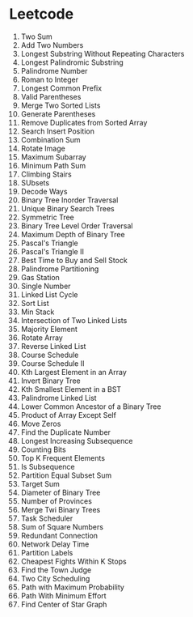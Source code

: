 # Leetcode

1. Two Sum
2. Add Two Numbers
3. Longest Substring Without Repeating Characters
5. Longest Palindromic Substring
9. Palindrome Number
13. Roman to Integer
14. Longest Common Prefix
20. Valid Parentheses
21. Merge Two Sorted Lists
22. Generate Parentheses
26. Remove Duplicates from Sorted Array
35. Search Insert Position
39. Combination Sum
48. Rotate Image
53. Maximum Subarray
64. Minimum Path Sum
70. Climbing Stairs
78. SUbsets
91. Decode Ways
94. Binary Tree Inorder Traversal
96. Unique Binary Search Trees
101. Symmetric Tree
102. Binary Tree Level Order Traversal
104. Maximum Depth of Binary Tree
118. Pascal's Triangle
119. Pascal's Triangle II
121. Best Time to Buy and Sell Stock
131. Palindrome Partitioning
134. Gas Station
136. Single Number
141. Linked List Cycle
148. Sort List
155. Min Stack
160. Intersection of Two Linked Lists
169. Majority Element
189. Rotate Array
206. Reverse Linked List
207. Course Schedule
210. Course Schedule II
215. Kth Largest Element in an Array
226. Invert Binary Tree
230. Kth Smallest Element in a BST
234. Palindrome Linked List
236. Lower Common Ancestor of a Binary Tree
238. Product of Array Except Self
283. Move Zeros
287. Find the Duplicate Number
300. Longest Increasing Subsequence
338. Counting Bits
347. Top K Frequent Elements
392. Is Subsequence
416. Partition Equal Subset Sum
494. Target Sum
543. Diameter of Binary Tree
547. Number of Provinces
617. Merge Twi Binary Trees
621. Task Scheduler
633. Sum of Square Numbers
684. Redundant Connection
743. Network Delay Time
763. Partition Labels
787. Cheapest Fights Within K Stops
997. Find the Town Judge
1029. Two City Scheduling
1514. Path with Maximum Probability
1631. Path With Minimum Effort
1791. Find Center of Star Graph

